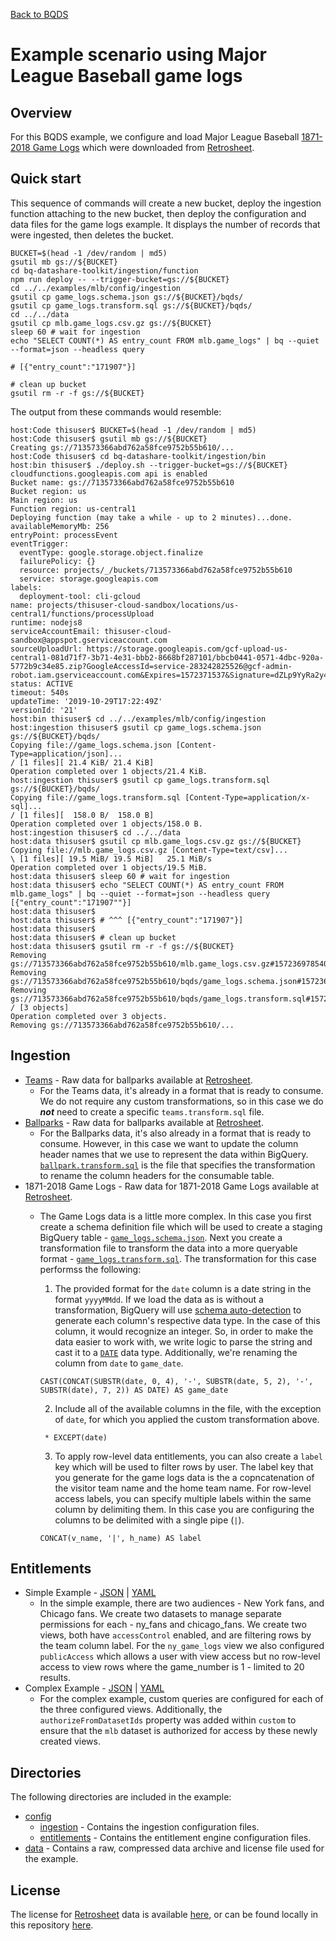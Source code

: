 [Back to BQDS](../../README.md)

# Example scenario using Major League Baseball game logs

## Overview
For this BQDS example, we configure and load Major League Baseball [1871-2018 Game Logs](https://www.retrosheet.org/gamelogs/gl1871_2018.zip) which were downloaded from [Retrosheet](https://www.retrosheet.org/gamelogs/index.html).

## Quick start

This sequence of commands will create a new bucket, deploy the ingestion function attaching to the new bucket, then deploy the configuration and data files for the game logs example. It displays the number of records that were ingested, then deletes the bucket.

```
BUCKET=$(head -1 /dev/random | md5)
gsutil mb gs://${BUCKET}
cd bq-datashare-toolkit/ingestion/function
npm run deploy -- --trigger-bucket=gs://${BUCKET}
cd ../../examples/mlb/config/ingestion
gsutil cp game_logs.schema.json gs://${BUCKET}/bqds/
gsutil cp game_logs.transform.sql gs://${BUCKET}/bqds/
cd ../../data
gsutil cp mlb.game_logs.csv.gz gs://${BUCKET}
sleep 60 # wait for ingestion
echo "SELECT COUNT(*) AS entry_count FROM mlb.game_logs" | bq --quiet --format=json --headless query

# [{"entry_count":"171907"}]

# clean up bucket
gsutil rm -r -f gs://${BUCKET}

```

The output from these commands would resemble:

```
host:Code thisuser$ BUCKET=$(head -1 /dev/random | md5)
host:Code thisuser$ gsutil mb gs://${BUCKET}
Creating gs://713573366abd762a58fce9752b55b610/...
host:Code thisuser$ cd bq-datashare-toolkit/ingestion/bin
host:bin thisuser$ ./deploy.sh --trigger-bucket=gs://${BUCKET}
cloudfunctions.googleapis.com api is enabled
Bucket name: gs://713573366abd762a58fce9752b55b610
Bucket region: us
Main region: us
Function region: us-central1
Deploying function (may take a while - up to 2 minutes)...done.                       
availableMemoryMb: 256
entryPoint: processEvent
eventTrigger:
  eventType: google.storage.object.finalize
  failurePolicy: {}
  resource: projects/_/buckets/713573366abd762a58fce9752b55b610
  service: storage.googleapis.com
labels:
  deployment-tool: cli-gcloud
name: projects/thisuser-cloud-sandbox/locations/us-central1/functions/processUpload
runtime: nodejs8
serviceAccountEmail: thisuser-cloud-sandbox@appspot.gserviceaccount.com
sourceUploadUrl: https://storage.googleapis.com/gcf-upload-us-central1-081d71f7-3b71-4e31-bbb2-8668bf287101/bbcb0441-0571-4dbc-920a-5772b9c34e85.zip?GoogleAccessId=service-283242825526@gcf-admin-robot.iam.gserviceaccount.com&Expires=1572371537&Signature=dZLp9YyRa2y40pTFuz0%2BEgWR0oUKAC9CYFzFy2rfwyKpobnyo17RivMnXgkFhyw4izwHTdUy%2FSfg4jYXIjM6kt6GCGX%2FuTz2F4Mp0sNifUEZ5WueNGsVdHQ%2BWDuKAkiUd%2FrHfAxNWm3UrU%2BuR0MSZg2%2Baaz9hh5AzFEAGu9ixhm4rc3G5LNDp4kud8QCVz57Dtl5F7ZZSX3RRzVCPAkP7Fq7%2BYZLLsENDrEz4%2B04FDLiuPXddvkU9XpLZAahWlWKZL8T4Y6wJPhKuQHqY8RLR9jU1Vfkbp93%2BcMXcOPtue6eXOmVVKVhRYalXsoLUMTu2qutKgVkbTN8MBczKT9K2g%3D%3D
status: ACTIVE
timeout: 540s
updateTime: '2019-10-29T17:22:49Z'
versionId: '21'
host:bin thisuser$ cd ../../examples/mlb/config/ingestion
host:ingestion thisuser$ gsutil cp game_logs.schema.json gs://${BUCKET}/bqds/
Copying file://game_logs.schema.json [Content-Type=application/json]...
/ [1 files][ 21.4 KiB/ 21.4 KiB]                                                
Operation completed over 1 objects/21.4 KiB.                                     
host:ingestion thisuser$ gsutil cp game_logs.transform.sql gs://${BUCKET}/bqds/
Copying file://game_logs.transform.sql [Content-Type=application/x-sql]...
/ [1 files][  158.0 B/  158.0 B]                                                
Operation completed over 1 objects/158.0 B.                                      
host:ingestion thisuser$ cd ../../data
host:data thisuser$ gsutil cp mlb.game_logs.csv.gz gs://${BUCKET}
Copying file://mlb.game_logs.csv.gz [Content-Type=text/csv]...
\ [1 files][ 19.5 MiB/ 19.5 MiB]   25.1 MiB/s                                   
Operation completed over 1 objects/19.5 MiB.                                     
host:data thisuser$ sleep 60 # wait for ingestion
host:data thisuser$ echo "SELECT COUNT(*) AS entry_count FROM mlb.game_logs" | bq --quiet --format=json --headless query
[{"entry_count":"171907""}]
host:data thisuser$ 
host:data thisuser$ # ^^^ [{"entry_count":"171907"}]
host:data thisuser$ 
host:data thisuser$ # clean up bucket
host:data thisuser$ gsutil rm -r -f gs://${BUCKET}
Removing gs://713573366abd762a58fce9752b55b610/mlb.game_logs.csv.gz#1572369785409249...
Removing gs://713573366abd762a58fce9752b55b610/bqds/game_logs.schema.json#1572369771326950...
Removing gs://713573366abd762a58fce9752b55b610/bqds/game_logs.transform.sql#1572369772972359...
/ [3 objects]                                                                   
Operation completed over 3 objects.                                              
Removing gs://713573366abd762a58fce9752b55b610/...
```

## Ingestion
- [Teams](./data/mlb.teams.txt) - Raw data for ballparks available at [Retrosheet](https://www.retrosheet.org/TeamIDs.htm).
    - For the Teams data, it's already in a format that is ready to consume. We do not require any custom transformations, so in this case we do **_not_** need to create a specific `teams.transform.sql` file.
- [Ballparks](./data/mlb.ballpark.txt) - Raw data for ballparks available at [Retrosheet](https://www.retrosheet.org/parkcode.txt).
    - For the Ballparks data, it's also already in a format that is ready to consume. However, in this case we want to update the column header names that we use to represent the data within BigQuery. [`ballpark.transform.sql`](./config/ingestion/ballpark.transform.sql) is the file that specifies the transformation to rename the column headers for the consumable table.
- 1871-2018 Game Logs - Raw data for 1871-2018 Game Logs available at [Retrosheet](https://www.retrosheet.org/gamelogs/index.html).
    - The Game Logs data is a little more complex. In this case you first create a schema definition file which will be used to create a staging BigQuery table - [`game_logs.schema.json`](./config/ingestion/game_logs.schema.json). Next you create a transformation file to transform the data into a more queryable format - [`game_logs.transform.sql`](./config/ingestion/game_logs.transform.sql). The transformation for this case performss the following:
        1. The provided format for the `date` column is a date string in the format `yyyyMMdd`. If we load the data as is without a transformation, BigQuery will use [schema auto-detection](https://cloud.google.com/bigquery/docs/schema-detect) to generate each column's respective data type. In the case of this column, it would recognize an integer. So, in order to make the data easier to work with, we write logic to parse the string and cast it to a [`DATE`](https://cloud.google.com/bigquery/docs/reference/standard-sql/data-types#date-type) data type. Additionally, we're renaming the column from `date` to `game_date`.
        ```
        CAST(CONCAT(SUBSTR(date, 0, 4), '-', SUBSTR(date, 5, 2), '-', SUBSTR(date), 7, 2)) AS DATE) AS game_date
        ```
        2. Include all of the available columns in the file, with the exception of `date`, for which you applied the custom transformation above.
        ```
         * EXCEPT(date)
        ```
        3. To apply row-level data entitlements, you can also create a `label` key which will be used to filter rows by user. The label key that you generate for the game logs data is the a copncatenation of the visitor team name and the home team name. For row-level access labels, you can specify multiple labels within the same column by delimiting them. In this case you are configuring the columns to be delimited with a single pipe (`|`).

        ```
        CONCAT(v_name, '|', h_name) AS label
        ```

## Entitlements
- Simple Example - [JSON](./config/entitlements/simple.json) | [YAML](./config/entitlements/simple.yaml)
    - In the simple example, there are two audiences - New York fans, and Chicago fans. We create two datasets to manage separate permissions for each - ny_fans and chicago_fans. We create two views, both have `accessControl` enabled, and are filtering rows by the team column label. For the `ny_game_logs` view we also configured `publicAccess` which allows a user with view access but no row-level access to view rows where the game_number is 1 - limited to 20 results.
- Complex Example - [JSON](./config/entitlements.complex.json) | [YAML](./config/entitlements/complex.yaml)
    - For the complex example, custom queries are configured for each of the three configured views. Additionally, the `authorizeFromDatasetIds` property  was added within `custom` to ensure that the `mlb` dataset is authorized for access by these newly created views.

## Directories
The following directories are included in the example:
- [config](./config) 
    - [ingestion](./config/ingestion) - Contains the ingestion configuration files.
    - [entitlements](./config/entitlements) - Contains the entitlement engine configuration files.
- [data](./data) - Contains a raw, compressed data archive and license file used for the example.

## License
The license for [Retrosheet](https://www.retrosheet.org) data is available [here](https://www.retrosheet.org/notice.txt), or can be found locally in this repository [here](./data/RETROSHEET_LICENSE.txt).
